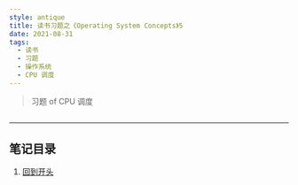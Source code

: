 ```yaml
---
style: antique
title: 读书习题之《Operating System Concepts》5
date: 2021-08-31
tags:
  - 读书
  - 习题
  - 操作系统
  - CPU 调度
---
```


> 习题 of CPU 调度

##

---

## 笔记目录

1. [回到开头](scroll-to-the-very-top)
